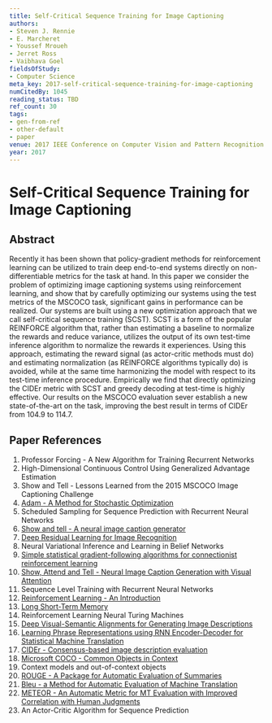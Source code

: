 ```yaml
---
title: Self-Critical Sequence Training for Image Captioning
authors:
- Steven J. Rennie
- E. Marcheret
- Youssef Mroueh
- Jerret Ross
- Vaibhava Goel
fieldsOfStudy:
- Computer Science
meta_key: 2017-self-critical-sequence-training-for-image-captioning
numCitedBy: 1045
reading_status: TBD
ref_count: 30
tags:
- gen-from-ref
- other-default
- paper
venue: 2017 IEEE Conference on Computer Vision and Pattern Recognition (CVPR)
year: 2017
---
```


# Self-Critical Sequence Training for Image Captioning

## Abstract

Recently it has been shown that policy-gradient methods for reinforcement learning can be utilized to train deep end-to-end systems directly on non-differentiable metrics for the task at hand. In this paper we consider the problem of optimizing image captioning systems using reinforcement learning, and show that by carefully optimizing our systems using the test metrics of the MSCOCO task, significant gains in performance can be realized. Our systems are built using a new optimization approach that we call self-critical sequence training (SCST). SCST is a form of the popular REINFORCE algorithm that, rather than estimating a baseline to normalize the rewards and reduce variance, utilizes the output of its own test-time inference algorithm to normalize the rewards it experiences. Using this approach, estimating the reward signal (as actor-critic methods must do) and estimating normalization (as REINFORCE algorithms typically do) is avoided, while at the same time harmonizing the model with respect to its test-time inference procedure. Empirically we find that directly optimizing the CIDEr metric with SCST and greedy decoding at test-time is highly effective. Our results on the MSCOCO evaluation sever establish a new state-of-the-art on the task, improving the best result in terms of CIDEr from 104.9 to 114.7.

## Paper References

1. Professor Forcing - A New Algorithm for Training Recurrent Networks
2. High-Dimensional Continuous Control Using Generalized Advantage Estimation
3. Show and Tell - Lessons Learned from the 2015 MSCOCO Image Captioning Challenge
4. [Adam - A Method for Stochastic Optimization](2015-adam-a-method-for-stochastic-optimization)
5. Scheduled Sampling for Sequence Prediction with Recurrent Neural Networks
6. [Show and tell - A neural image caption generator](2015-show-and-tell-a-neural-image-caption-generator)
7. [Deep Residual Learning for Image Recognition](2016-deep-residual-learning-for-image-recognition)
8. Neural Variational Inference and Learning in Belief Networks
9. [Simple statistical gradient-following algorithms for connectionist reinforcement learning](2004-simple-statistical-gradient-following-algorithms-for-connectionist-reinforcement-learning)
10. [Show, Attend and Tell - Neural Image Caption Generation with Visual Attention](2015-show-attend-and-tell-neural-image-caption-generation-with-visual-attention)
11. Sequence Level Training with Recurrent Neural Networks
12. [Reinforcement Learning - An Introduction](2005-reinforcement-learning-an-introduction)
13. [Long Short-Term Memory](1997-long-short-term-memory)
14. Reinforcement Learning Neural Turing Machines
15. [Deep Visual-Semantic Alignments for Generating Image Descriptions](2017-deep-visual-semantic-alignments-for-generating-image-descriptions)
16. [Learning Phrase Representations using RNN Encoder-Decoder for Statistical Machine Translation](2014-learning-phrase-representations-using-rnn-encoder-decoder-for-statistical-machine-translation)
17. [CIDEr - Consensus-based image description evaluation](2015-cider-consensus-based-image-description-evaluation)
18. [Microsoft COCO - Common Objects in Context](2014-microsoft-coco-common-objects-in-context)
19. Context models and out-of-context objects
20. [ROUGE - A Package for Automatic Evaluation of Summaries](2004-rouge-a-package-for-automatic-evaluation-of-summaries)
21. [Bleu - a Method for Automatic Evaluation of Machine Translation](2002-bleu-a-method-for-automatic-evaluation-of-machine-translation)
22. [METEOR - An Automatic Metric for MT Evaluation with Improved Correlation with Human Judgments](2005-meteor-an-automatic-metric-for-mt-evaluation-with-improved-correlation-with-human-judgments)
23. An Actor-Critic Algorithm for Sequence Prediction
